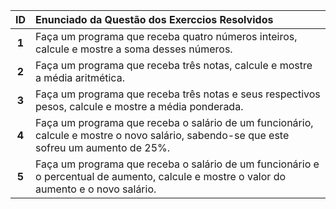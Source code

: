 | ID | Enunciado da Questão dos Exerccios Resolvidos  |
| :---: | :--- |
| **1** | Faça um programa que receba quatro números inteiros, calcule e mostre a soma desses números. |
| **2** | Faça um programa que receba três notas, calcule e mostre a média aritmética. |
| **3** | Faça um programa que receba três notas e seus respectivos pesos, calcule e mostre a média ponderada. |
| **4** | Faça um programa que receba o salário de um funcionário, calcule e mostre o novo salário, sabendo-se que este sofreu um aumento de 25%. |
| **5** | Faça um programa que receba o salário de um funcionário e o percentual de aumento, calcule e mostre o valor do aumento e o novo salário. |
